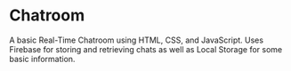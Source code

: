# Chatroom
A basic Real-Time Chatroom using HTML, CSS, and JavaScript. Uses Firebase for storing and retrieving chats as well as Local Storage for some basic information.
